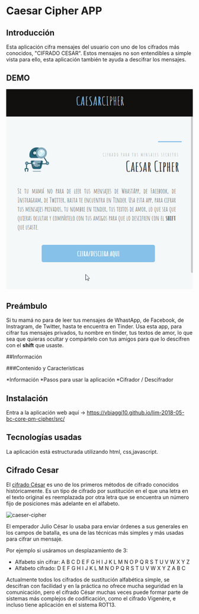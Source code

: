 ﻿# Caesar Cipher APP

## Introducción

Esta aplicación cifra mensajes del usuario con uno de los cifrados más conocidos, "CIFRADO CESAR". Estos mensajes no son entendibles a simple vista para ello, esta aplicación también te ayuda a descifrar los mensajes.

## DEMO 

![Sin titulo](demo.gif)

## Preámbulo

Si tu mamá no para de leer tus mensajes de WhastApp, de Facebook, de Instragram, de Twitter, hasta te encuentra en Tinder. Usa esta app, para cifrar tus mensajes privados, tu nombre en tinder, tus textos de amor, lo que sea que quieras ocultar y compártelo con tus amigos para que lo descifren con el **shift** que usaste.

##Información

###Contenido y Características

*Información
*Pasos para usar la aplicación
*Cifrador / Descifrador

## Instalación

Entra a la aplicación web aquí -> <https://vbiaggi10.github.io/lim-2018-05-bc-core-pm-cipher/src/>

## Tecnologías usadas

La aplicación está estructurada utilizando html, css,javascript.

## Cifrado Cesar

El [cifrado César](https://en.wikipedia.org/wiki/Caesar_cipher) es uno de los
primeros métodos de cifrado conocidos históricamente. Es un tipo de cifrado por
sustitución en el que una letra en el texto original es reemplazada por otra
letra que se encuentra un número fijo de posiciones más adelante en el alfabeto.

![caeser-cipher](https://upload.wikimedia.org/wikipedia/commons/thumb/2/2b/Caesar3.svg/2000px-Caesar3.svg.png)

El emperador Julio César lo usaba para enviar órdenes a sus generales en los
campos de batalla, es una de las técnicas más simples y más usadas para cifrar
un mensaje.

Por ejemplo si usáramos un desplazamiento de 3:

* Alfabeto sin cifrar: A B C D E F G H I J K L M N O P Q R S T U V W X Y Z
* Alfabeto cifrado: D E F G H I J K L M N O P Q R S T U V W X Y Z A B C

Actualmente todos los cifrados de sustitución alfabética simple, se descifran
con facilidad y en la práctica no ofrece mucha seguridad en la comunicación,
pero el cifrado César muchas veces puede formar parte de sistemas más complejos
de codificación, como el cifrado Vigenère, e incluso tiene aplicación en el
sistema ROT13.